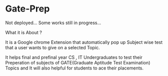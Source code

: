 # Gate-Prep

Not deployed...
Some works still in progress...

What it is About ?

It is a Google chrome Extension that automatically pop up Subject wise test that a user wants to give on a selected Topic.

It helps final and prefinal year CS , IT Undergraduates to test their Preperation of subjects of GATE(Graduate Aptitude Test Examination) Topics and It will also helpful for students to ace their placements.


